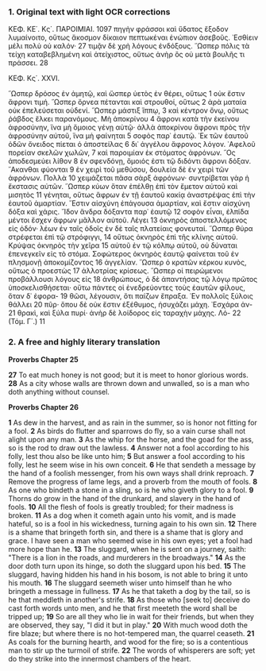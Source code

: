 ### 1. Original text with light OCR corrections

ΚΕΦ. ΚΕ΄. Κς΄.                          ΠΑΡΟΙΜΙΑΙ.        1097
πηγὴν φράσσοι καὶ ὕδατος ἔξοδον λυμαίνοιτο, οὕτως ἄκοσμον δίκαιον πεπτωκέναι ἐνώπιον ἀσεβοῦς. ᾿Εσθίειν μέλι πολὺ οὐ καλόν· 27
τιμᾷν δὲ χρὴ λόγους ἐνδόξους. ῞Ωσπερ πόλις τὰ τείχη καταβεβλημένη καὶ ἀτείχιστος, οὕτως ἀνὴρ ὃς οὐ μετὰ βουλῆς τι πράσσει. 28

ΚΕΦ. Κς΄. XXVI.

῞Ωσπερ δρόσος ἐν ἀμητῷ, καὶ ὥσπερ ὑετὸς ἐν θέρει, οὕτως 1
οὐκ ἔστιν ἄφρονι τιμή. ῞Ωσπερ ὄρνεα πέτανται καὶ στρουθοί, οὕτως 2
ἀρὰ ματαία οὐκ ἐπελεύσεται οὐδενί. ῞Ωσπερ μάστιξ ἵππῳ, 3
καὶ κέντρον ὄνῳ, οὕτως ῥάβδος ἕλκει παρανόμους. Μὴ ἀποκρίνου 4
ἄφρονι κατὰ τὴν ἐκείνου ἀφροσύνην, ἵνα μὴ ὅμοιος γένῃ αὐτῷ·
ἀλλὰ ἀποκρίνου ἄφρονι πρὸς τὴν ἀφροσύνην αὐτοῦ, ἵνα μὴ φαίνηται 5
σοφὸς παρ᾿ ἑαυτῷ. ᾿Εκ τῶν ἑαυτοῦ ὁδῶν ὄνειδος πίεται ὁ ἀποστείλας 6
δι᾿ ἀγγέλου ἄφρονος λόγον. ᾿Αφελοῦ πορείαν σκελῶν χωλῶν, 7
καὶ παροιμίαν ἐκ στόματος ἀφρόνων. ῞Ος ἀποδεσμεύει λίθον 8
ἐν σφενδόνῃ, ὅμοιός ἐστι τῷ διδόντι ἄφρονι δόξαν. ῎Ακανθαι φύονται 9
ἐν χειρὶ τοῦ μεθύσου, δουλεία δὲ ἐν χειρὶ τῶν ἀφρόνων. Πολλὰ 10
χειμάζεται πᾶσα σὰρξ ἀφρόνων· συντρίβεται γὰρ ἡ ἔκστασις
αὐτῶν. ῞Ωσπερ κύων ὅταν ἐπέλθῃ ἐπὶ τὸν ἔμετον αὐτοῦ καὶ μισητὸς 11
γένηται, οὕτως ἄφρων ἐν τῇ ἑαυτοῦ κακίᾳ ἀναστρέψας ἐπὶ
τὴν ἑαυτοῦ ἁμαρτίαν. ῎Εστιν αἰσχύνη ἐπάγουσα ἁμαρτίαν, καὶ
ἔστιν αἰσχύνη δόξα καὶ χάρις. ῎Ιδον ἄνδρα δόξαντα παρ᾿ ἑαυτῷ 12
σοφὸν εἶναι, ἐλπίδα μέντοι ἔσχεν ἄφρων μᾶλλον αὐτοῦ. Λέγει 13
ὀκνηρὸς ἀποστελλόμενος εἰς ὁδόν· λέων ἐν ταῖς ὁδοῖς ἐν δὲ ταῖς
πλατείαις φονευταί. ῞Ωσπερ θύρα στρέφεται ἐπὶ τῷ στρόφιγγι, 14
οὕτως ὀκνηρὸς ἐπὶ τῆς κλίνης αὐτοῦ. Κρύψας ὀκνηρὸς τὴν χεῖρα 15
αὐτοῦ ἐν τῷ κόλπῳ αὐτοῦ, οὐ δύναται ἐπενεγκεῖν εἰς τὸ στόμα.
Σοφώτερος ὀκνηρὸς ἑαυτῷ φαίνεται τοῦ ἐν πλησμονῇ ἀποκομίζοντος 16
ἀγγελίαν. ῞Ωσπερ ὁ κρατῶν κέρκου κυνὸς, οὕτως ὁ προεστὼς 17
ἀλλοτρίας κρίσεως. ῞Ωσπερ οἱ πειρώμενοι προβάλλουσι λόγους εἰς 18
ἀνθρώπους, ὁ δὲ ἀπαντήσας τῷ λόγῳ πρῶτος ὑποσκελισθήσεται·
οὕτω πάντες οἱ ἐνεδρεύοντες τοὺς ἑαυτῶν φίλους, ὅταν δ᾿ ἐφορα- 19
θῶσι, λέγουσιν, ὅτι παίζων ἔπραξα. ᾿Εν πολλοῖς ξύλοις θάλλει 20
πῦρ· ὅπου δὲ οὐκ ἔστιν ἐξέθυμος, ἡσυχάζει μάχη. ᾿Εσχάρα ἀν- 21
θρακὶ, καὶ ξύλα πυρί· ἀνὴρ δὲ λοίδορος εἰς ταραχὴν μάχης. Λό- 22
(Τόμ. Γ΄.)                                               11

### 2. A free and highly literary translation

**Proverbs Chapter 25**

**27** To eat much honey is not good; but it is meet to honor glorious words.
**28** As a city whose walls are thrown down and unwalled, so is a man who doth anything without counsel.

**Proverbs Chapter 26**

**1** As dew in the harvest, and as rain in the summer, so is honor not fitting for a fool.
**2** As birds do flutter and sparrows do fly, so a vain curse shall not alight upon any man.
**3** As the whip for the horse, and the goad for the ass, so is the rod to draw out the lawless.
**4** Answer not a fool according to his folly, lest thou also be like unto him;
**5** But answer a fool according to his folly, lest he seem wise in his own conceit.
**6** He that sendeth a message by the hand of a foolish messenger, from his own ways shall drink reproach.
**7** Remove the progress of lame legs, and a proverb from the mouth of fools.
**8** As one who bindeth a stone in a sling, so is he who giveth glory to a fool.
**9** Thorns do grow in the hand of the drunkard, and slavery in the hand of fools.
**10** All the flesh of fools is greatly troubled; for their madness is broken.
**11** As a dog when it cometh again unto his vomit, and is made hateful, so is a fool in his wickedness, turning again to his own sin.
**12** There is a shame that bringeth forth sin, and there is a shame that is glory and grace. I have seen a man who seemed wise in his own eyes; yet a fool had more hope than he.
**13** The sluggard, when he is sent on a journey, saith: "There is a lion in the roads, and murderers in the broadways."
**14** As the door doth turn upon its hinge, so doth the sluggard upon his bed.
**15** The sluggard, having hidden his hand in his bosom, is not able to bring it unto his mouth.
**16** The sluggard seemeth wiser unto himself than he who bringeth a message in fullness.
**17** As he that taketh a dog by the tail, so is he that meddleth in another's strife.
**18** As those who [seek to] deceive do cast forth words unto men, and he that first meeteth the word shall be tripped up;
**19** So are all they who lie in wait for their friends, but when they are observed, they say, "I did it but in play."
**20** With much wood doth the fire blaze; but where there is no hot-tempered man, the quarrel ceaseth.
**21** As coals for the burning hearth, and wood for the fire; so is a contentious man to stir up the turmoil of strife.
**22** The words of whisperers are soft; yet do they strike into the innermost chambers of the heart.